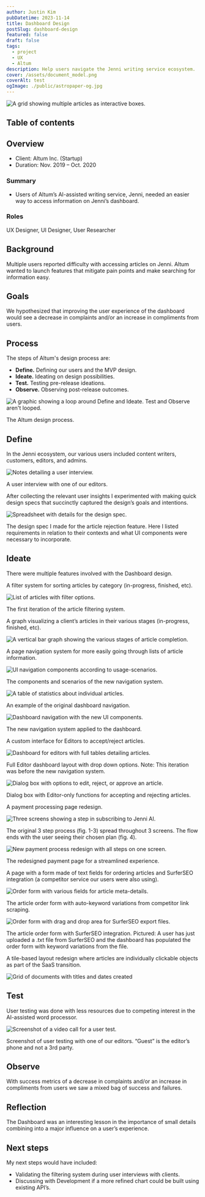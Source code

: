 ```yaml
---
author: Justin Kim
pubDatetime: 2023-11-14
title: Dashboard Design
postSlug: dashboard-design
featured: false
draft: false
tags:
  - project
  - UX
  - Altum
description: Help users navigate the Jenni writing service ecosystem.
cover: /assets/document_model.png
coverAlt: test
ogImage: ./public/astropaper-og.jpg
---
```


![A grid showing multiple articles as interactive boxes.](/assets/document_model.png)

## Table of contents

## Overview

- Client: Altum Inc. (Startup)
- Duration: Nov. 2019 – Oct. 2020

### Summary

- Users of Altum’s AI-assisted writing service, Jenni, needed an easier way to access information on Jenni’s dashboard.

### Roles

UX Designer, UI Designer, User Researcher

## Background

Multiple users reported difficulty with accessing articles on Jenni. Altum wanted to launch features that mitigate pain points and make searching for information easy.

## Goals

We hypothesized that improving the user experience of the dashboard would see a decrease in complaints and/or an increase in compliments from users.

## Process

The steps of Altum's design process are:

- **Define.** Defining our users and the MVP design.
- **Ideate.** Ideating on design possibilities.
- **Test.** Testing pre-release ideations.
- **Observe.** Observing post-release outcomes.

![A graphic showing a loop around Define and Ideate. Test and Observe aren't looped.](@assets/images/process.png)

<p class="post-image">The Altum design process.</p>

## Define

In the Jenni ecosystem, our various users included content writers, customers, editors, and admins.

![Notes detailing a user interview.](@assets/images/dashboard/interview.png)

<p class="post-image">A user interview with one of our editors.</p>

After collecting the relevant user insights I experimented with making quick design specs that succinctly captured the design’s goals and intentions.

![Spreadsheet with details for the design spec.](@assets/images/dashboard/spec.png)

<p class="post-image">The design spec I made for the article rejection feature. Here I listed requirements in relation to their contexts and what UI components were necessary to incorporate.</p>

## Ideate

There were multiple features involved with the Dashboard design.

A filter system for sorting articles by category (in-progress, finished, etc).

![List of articles with filter options.](@assets/images/dashboard/filter_old.png)

<p class="post-image">The first iteration of the article filtering system.</p>

A graph visualizing a client’s articles in their various stages (in-progress, finished, etc).

![A vertical bar graph showing the various stages of article completion.](@assets/images/dashboard/graph.png)

A page navigation system for more easily going through lists of article information.

![UI navigation components according to usage-scenarios.](@assets/images/dashboard/nav_system.png)

<p class="post-image">The components and scenarios of the new navigation system.</p>

![A table of statistics about individual articles.](@assets/images/dashboard/nav_old.png)

<p class="post-image">An example of the original dashboard navigation.</p>

![Dashboard navigation with the new UI components.](@assets/images/dashboard/nav_new.png)

<p class="post-image">The new navigation system applied to the dashboard.</p>

A custom interface for Editors to accept/reject articles.

![Dashboard for editors with full tables detailing articles.](@assets/images/dashboard/editor_dash.png)

<p class="post-image">Full Editor dashboard layout with drop down options. Note: This iteration was before the new navigation system.</p>

![Dialog box with options to edit, reject, or approve an article.](@assets/images/dashboard/editor_modal.png)

<p class="post-image">Dialog box with Editor-only functions for accepting and rejecting articles.</p>

A payment processing page redesign.

![Three screens showing a step in subscribing to Jenni AI.](@assets/images/dashboard/payment_old.png)

<p class="post-image">The original 3 step process (fig. 1-3) spread throughout 3 screens. The flow ends with the user seeing their chosen plan (fig. 4).</p>

![New payment process redesign with all steps on one screen.](@assets/images/dashboard/payment_new.png)

<p class="post-image">The redesigned payment page for a streamlined experience.</p>

A page with a form made of text fields for ordering articles and SurferSEO integration (a competitor service our users were also using).

![Order form with various fields for article meta-details.](@assets/images/dashboard/orderform.png)

<p class="post-image">The article order form with auto-keyword variations from competitor link scraping.</p>

![Order form with drag and drop area for SurferSEO export files.](@assets/images/dashboard/surfer.png)

<p class="post-image">The article order form with SurferSEO integration. Pictured: A user has just uploaded a .txt file from SurferSEO and the dashboard has populated the order form with keyword variations from the file.</p>

A tile-based layout redesign where articles are individually clickable objects as part of the SaaS transition.

![Grid of documents with titles and dates created](@assets/images/dashboard/document_layout.png)

## Test

User testing was done with less resources due to competing interest in the AI-assisted word processor.

![Screenshot of a video call for a user test.](@assets/images/dashboard/usertest.png)

<p class="post-image">Screenshot of user testing with one of our editors. “Guest” is the editor’s phone and not a 3rd party.</p>

## Observe

With success metrics of a decrease in complaints and/or an increase in compliments from users we saw a mixed bag of success and failures.

## Reflection

The Dashboard was an interesting lesson in the importance of small details combining into a major influence on a user’s experience.

## Next steps

My next steps would have included:

- Validating the filtering system during user interviews with clients.
- Discussing with Development if a more refined chart could be built using existing API’s.
